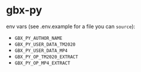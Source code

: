 # gbx-py


env vars (see .env.example for a file you can `source`):

* `GBX_PY_AUTHOR_NAME`
* `GBX_PY_USER_DATA_TM2020`
* `GBX_PY_USER_DATA_MP4`
* `GBX_PY_OP_TM2020_EXTRACT`
* `GBX_PY_OP_MP4_EXTRACT`
